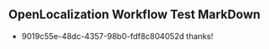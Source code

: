 ## OpenLocalization Workflow Test MarkDown
* 9019c55e-48dc-4357-98b0-fdf8c804052d 
thanks!<!--HONumber=Mar16_HO2-->
